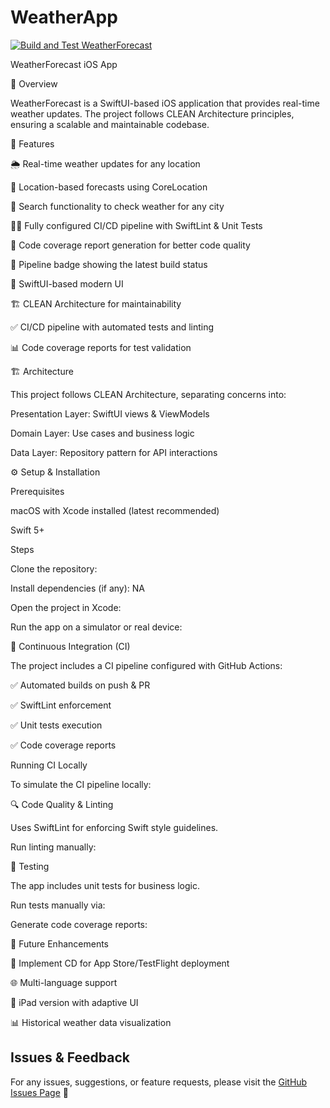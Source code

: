 # WeatherApp

[![Build and Test WeatherForecast](https://github.com/santu1990/WeatherApp/actions/workflows/main.yml/badge.svg)](https://github.com/santu1990/WeatherApp/actions/workflows/main.yml)

WeatherForecast iOS App


📌 Overview

WeatherForecast is a SwiftUI-based iOS application that provides real-time weather updates. The project follows CLEAN Architecture principles, ensuring a scalable and maintainable codebase.

🎯 Features

🌦️ Real-time weather updates for any location

📍 Location-based forecasts using CoreLocation

📍 Search functionality to check weather for any city  

🧑‍💻 Fully configured CI/CD pipeline with SwiftLint & Unit Tests  

📝 Code coverage report generation for better code quality  

🔗 Pipeline badge showing the latest build status 

🎨 SwiftUI-based modern UI

🏗️ CLEAN Architecture for maintainability

✅ CI/CD pipeline with automated tests and linting

📊 Code coverage reports for test validation

🏗 Architecture

This project follows CLEAN Architecture, separating concerns into:

Presentation Layer: SwiftUI views & ViewModels

Domain Layer: Use cases and business logic

Data Layer: Repository pattern for API interactions

⚙️ Setup & Installation

Prerequisites

macOS with Xcode installed (latest recommended)

Swift 5+

Steps

Clone the repository:

Install dependencies (if any): NA

Open the project in Xcode:

Run the app on a simulator or real device:

🚀 Continuous Integration (CI)

The project includes a CI pipeline configured with GitHub Actions:

✅ Automated builds on push & PR

✅ SwiftLint enforcement

✅ Unit tests execution

✅ Code coverage reports

Running CI Locally

To simulate the CI pipeline locally:

🔍 Code Quality & Linting

Uses SwiftLint for enforcing Swift style guidelines.

Run linting manually:

📜 Testing

The app includes unit tests for business logic.

Run tests manually via:

Generate code coverage reports:

📜 Future Enhancements

🔄 Implement CD for App Store/TestFlight deployment

🌐 Multi-language support

📱 iPad version with adaptive UI

📊 Historical weather data visualization


## Issues & Feedback  
For any issues, suggestions, or feature requests, please visit the [GitHub Issues Page](https://github.com/santu1990/WeatherApp/issues) 🚀


